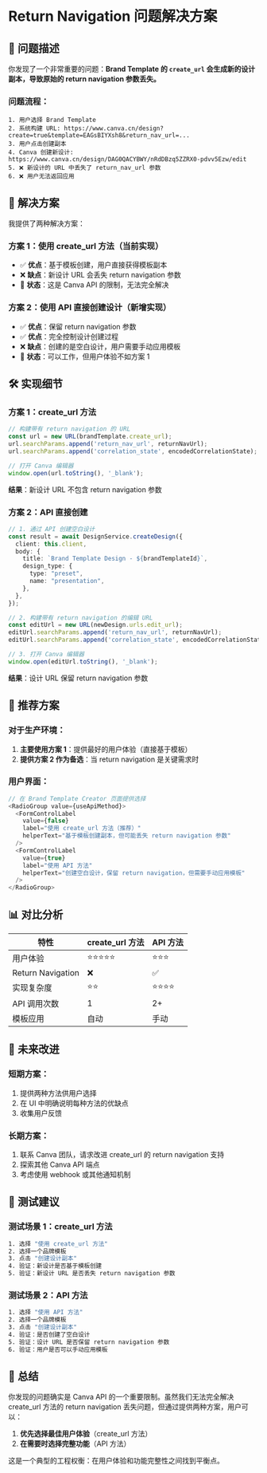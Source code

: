 # Return Navigation 问题解决方案

## 🎯 问题描述

你发现了一个非常重要的问题：**Brand Template 的 `create_url` 会生成新的设计副本，导致原始的 return navigation 参数丢失。**

### 问题流程：
```
1. 用户选择 Brand Template
2. 系统构建 URL: https://www.canva.cn/design?create=true&template=EAGsBIYXsh8&return_nav_url=...
3. 用户点击创建副本
4. Canva 创建新设计: https://www.canva.cn/design/DAG0QACYBWY/nRdDBzq5ZZRX0-pdvv5Ezw/edit
5. ❌ 新设计的 URL 中丢失了 return_nav_url 参数
6. ❌ 用户无法返回应用
```

## 🔧 解决方案

我提供了两种解决方案：

### 方案 1：使用 create_url 方法（当前实现）
- ✅ **优点**：基于模板创建，用户直接获得模板副本
- ❌ **缺点**：新设计 URL 会丢失 return navigation 参数
- 📝 **状态**：这是 Canva API 的限制，无法完全解决

### 方案 2：使用 API 直接创建设计（新增实现）
- ✅ **优点**：保留 return navigation 参数
- ✅ **优点**：完全控制设计创建过程
- ❌ **缺点**：创建的是空白设计，用户需要手动应用模板
- 📝 **状态**：可以工作，但用户体验不如方案 1

## 🛠️ 实现细节

### 方案 1：create_url 方法
```typescript
// 构建带有 return navigation 的 URL
const url = new URL(brandTemplate.create_url);
url.searchParams.append('return_nav_url', returnNavUrl);
url.searchParams.append('correlation_state', encodedCorrelationState);

// 打开 Canva 编辑器
window.open(url.toString(), '_blank');
```

**结果**：新设计 URL 不包含 return navigation 参数

### 方案 2：API 直接创建
```typescript
// 1. 通过 API 创建空白设计
const result = await DesignService.createDesign({
  client: this.client,
  body: {
    title: `Brand Template Design - ${brandTemplateId}`,
    design_type: {
      type: "preset",
      name: "presentation",
    },
  },
});

// 2. 构建带有 return navigation 的编辑 URL
const editUrl = new URL(newDesign.urls.edit_url);
editUrl.searchParams.append('return_nav_url', returnNavUrl);
editUrl.searchParams.append('correlation_state', encodedCorrelationState);

// 3. 打开 Canva 编辑器
window.open(editUrl.toString(), '_blank');
```

**结果**：设计 URL 保留 return navigation 参数

## 🎯 推荐方案

### 对于生产环境：
1. **主要使用方案 1**：提供最好的用户体验（直接基于模板）
2. **提供方案 2 作为备选**：当 return navigation 是关键需求时

### 用户界面：
```typescript
// 在 Brand Template Creator 页面提供选择
<RadioGroup value={useApiMethod}>
  <FormControlLabel
    value={false}
    label="使用 create_url 方法（推荐）"
    helperText="基于模板创建副本，但可能丢失 return navigation 参数"
  />
  <FormControlLabel
    value={true}
    label="使用 API 方法"
    helperText="创建空白设计，保留 return navigation，但需要手动应用模板"
  />
</RadioGroup>
```

## 📊 对比分析

| 特性 | create_url 方法 | API 方法 |
|------|----------------|----------|
| 用户体验 | ⭐⭐⭐⭐⭐ | ⭐⭐⭐ |
| Return Navigation | ❌ | ✅ |
| 实现复杂度 | ⭐⭐ | ⭐⭐⭐⭐ |
| API 调用次数 | 1 | 2+ |
| 模板应用 | 自动 | 手动 |

## 🔮 未来改进

### 短期方案：
1. 提供两种方法供用户选择
2. 在 UI 中明确说明每种方法的优缺点
3. 收集用户反馈

### 长期方案：
1. 联系 Canva 团队，请求改进 create_url 的 return navigation 支持
2. 探索其他 Canva API 端点
3. 考虑使用 webhook 或其他通知机制

## 🧪 测试建议

### 测试场景 1：create_url 方法
```bash
1. 选择 "使用 create_url 方法"
2. 选择一个品牌模板
3. 点击 "创建设计副本"
4. 验证：新设计是否基于模板创建
5. 验证：新设计 URL 是否丢失 return navigation 参数
```

### 测试场景 2：API 方法
```bash
1. 选择 "使用 API 方法"
2. 选择一个品牌模板
3. 点击 "创建设计副本"
4. 验证：是否创建了空白设计
5. 验证：设计 URL 是否保留 return navigation 参数
6. 验证：用户是否可以手动应用模板
```

## 📝 总结

你发现的问题确实是 Canva API 的一个重要限制。虽然我们无法完全解决 create_url 方法的 return navigation 丢失问题，但通过提供两种方案，用户可以：

1. **优先选择最佳用户体验**（create_url 方法）
2. **在需要时选择完整功能**（API 方法）

这是一个典型的工程权衡：在用户体验和功能完整性之间找到平衡点。
